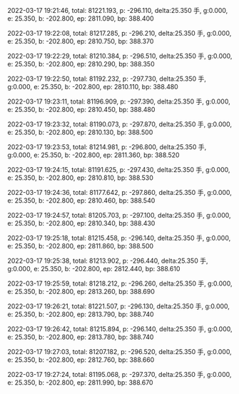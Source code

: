 2022-03-17 19:21:46, total: 81221.193, p: -296.110, delta:25.350 手, g:0.000, e: 25.350, b: -202.800, ep: 2811.090, bp: 388.400

2022-03-17 19:22:08, total: 81217.285, p: -296.210, delta:25.350 手, g:0.000, e: 25.350, b: -202.800, ep: 2810.750, bp: 388.370

2022-03-17 19:22:29, total: 81210.384, p: -296.510, delta:25.350 手, g:0.000, e: 25.350, b: -202.800, ep: 2810.290, bp: 388.350

2022-03-17 19:22:50, total: 81192.232, p: -297.730, delta:25.350 手, g:0.000, e: 25.350, b: -202.800, ep: 2810.110, bp: 388.480

2022-03-17 19:23:11, total: 81196.909, p: -297.390, delta:25.350 手, g:0.000, e: 25.350, b: -202.800, ep: 2810.450, bp: 388.480

2022-03-17 19:23:32, total: 81190.073, p: -297.870, delta:25.350 手, g:0.000, e: 25.350, b: -202.800, ep: 2810.130, bp: 388.500

2022-03-17 19:23:53, total: 81214.981, p: -296.800, delta:25.350 手, g:0.000, e: 25.350, b: -202.800, ep: 2811.360, bp: 388.520

2022-03-17 19:24:15, total: 81191.625, p: -297.430, delta:25.350 手, g:0.000, e: 25.350, b: -202.800, ep: 2810.810, bp: 388.530

2022-03-17 19:24:36, total: 81177.642, p: -297.860, delta:25.350 手, g:0.000, e: 25.350, b: -202.800, ep: 2810.460, bp: 388.540

2022-03-17 19:24:57, total: 81205.703, p: -297.100, delta:25.350 手, g:0.000, e: 25.350, b: -202.800, ep: 2810.340, bp: 388.430

2022-03-17 19:25:18, total: 81215.458, p: -296.140, delta:25.350 手, g:0.000, e: 25.350, b: -202.800, ep: 2811.860, bp: 388.500

2022-03-17 19:25:38, total: 81213.902, p: -296.440, delta:25.350 手, g:0.000, e: 25.350, b: -202.800, ep: 2812.440, bp: 388.610

2022-03-17 19:25:59, total: 81218.212, p: -296.260, delta:25.350 手, g:0.000, e: 25.350, b: -202.800, ep: 2813.260, bp: 388.690

2022-03-17 19:26:21, total: 81221.507, p: -296.130, delta:25.350 手, g:0.000, e: 25.350, b: -202.800, ep: 2813.790, bp: 388.740

2022-03-17 19:26:42, total: 81215.894, p: -296.140, delta:25.350 手, g:0.000, e: 25.350, b: -202.800, ep: 2813.780, bp: 388.740

2022-03-17 19:27:03, total: 81207.182, p: -296.520, delta:25.350 手, g:0.000, e: 25.350, b: -202.800, ep: 2812.760, bp: 388.660

2022-03-17 19:27:24, total: 81195.068, p: -297.370, delta:25.350 手, g:0.000, e: 25.350, b: -202.800, ep: 2811.990, bp: 388.670